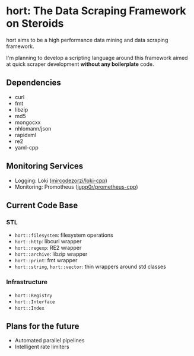 # hort: The Data Scraping Framework on Steroids

hort aims to be a high performance data mining and data scraping framework.

I'm planning to develop a scripting language around this framework aimed at
quick scraper development **without any boilerplate** code.

## Dependencies

- curl
- fmt
- libzip
- md5
- mongocxx
- nhlomann/json
- rapidxml
- re2
- yaml-cpp

## Monitoring Services

- Logging: Loki ([mircodezorzi/loki-cpp](http://github.com/mircodezorzi/loki-cpp))
- Monitoring: Promotheus ([jupp0r/prometheus-cpp](https://github.com/jupp0r/prometheus-cpp))

## Current Code Base

### STL 

- `hort::filesystem`: filesystem operations
- `hort::http`: libcurl wrapper
- `hort::regexp`: RE2 wrapper
- `hort::archive`: libzip wrapper
- `hort::print`: fmt wrapper
- `hort::string`, `hort::vector`: thin wrappers around std classes

### Infrastructure

- `hort::Registry`
- `hort::Interface`
- `hort::Index`

## Plans for the future

- Automated parallel pipelines
- Intelligent rate limiters
